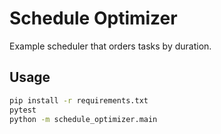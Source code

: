 
# Schedule Optimizer

Example scheduler that orders tasks by duration.

## Usage

```bash
pip install -r requirements.txt
pytest
python -m schedule_optimizer.main
```
